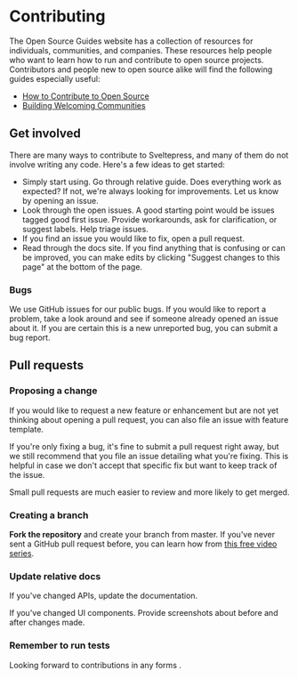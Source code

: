 # Contributing

The Open Source Guides website has a collection of resources for individuals, communities, and companies. These resources help people who want to learn how to run and contribute to open source projects. Contributors and people new to open source alike will find the following guides especially useful:

* [How to Contribute to Open Source](https://opensource.guide/how-to-contribute/)
* [Building Welcoming Communities](https://opensource.guide/building-community/)

## Get involved

There are many ways to contribute to Sveltepress, and many of them do not involve writing any code. Here's a few ideas to get started:

* Simply start using. Go through relative guide. Does everything work as expected? If not, we're always looking for improvements. Let us know by opening an issue.
* Look through the open issues. A good starting point would be issues tagged good first issue. Provide workarounds, ask for clarification, or suggest labels. Help triage issues.
* If you find an issue you would like to fix, open a pull request.
* Read through the docs site. If you find anything that is confusing or can be improved, you can make edits by clicking "Suggest changes to this page" at the bottom of the page.

### Bugs

We use GitHub issues for our public bugs. If you would like to report a problem, take a look around and see if someone already opened an issue about it. If you are certain this is a new unreported bug, you can submit a bug report.

## Pull requests

### Proposing a change

If you would like to request a new feature or enhancement but are not yet thinking about opening a pull request, you can also file an issue with feature template.

If you're only fixing a bug, it's fine to submit a pull request right away, but we still recommend that you file an issue detailing what you're fixing. This is helpful in case we don't accept that specific fix but want to keep track of the issue.

Small pull requests are much easier to review and more likely to get merged.

### Creating a branch

**Fork the repository** and create your branch from master. If you've never sent a GitHub pull request before, you can learn how from [this free video series](https://egghead.io/courses/how-to-contribute-to-an-open-source-project-on-github).


### Update relative docs

If you've changed APIs, update the documentation.

If you've changed UI components. Provide screenshots about before and after changes made.

### Remember to run tests

Looking forward to contributions in any forms .